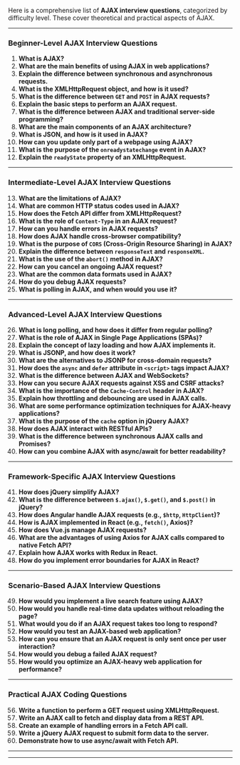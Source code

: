 



Here is a comprehensive list of **AJAX interview questions**, categorized by difficulty level. These cover theoretical and practical aspects of AJAX.

---

### **Beginner-Level AJAX Interview Questions**
1. **What is AJAX?**
2. **What are the main benefits of using AJAX in web applications?**
3. **Explain the difference between synchronous and asynchronous requests.**
4. **What is the XMLHttpRequest object, and how is it used?**
5. **What is the difference between `GET` and `POST` in AJAX requests?**
6. **Explain the basic steps to perform an AJAX request.**
7. **What is the difference between AJAX and traditional server-side programming?**
8. **What are the main components of an AJAX architecture?**
9. **What is JSON, and how is it used in AJAX?**
10. **How can you update only part of a webpage using AJAX?**
11. **What is the purpose of the `onreadystatechange` event in AJAX?**
12. **Explain the `readyState` property of an XMLHttpRequest.**

---

### **Intermediate-Level AJAX Interview Questions**
13. **What are the limitations of AJAX?**
14. **What are common HTTP status codes used in AJAX?**
15. **How does the Fetch API differ from XMLHttpRequest?**
16. **What is the role of `Content-Type` in an AJAX request?**
17. **How can you handle errors in AJAX requests?**
18. **How does AJAX handle cross-browser compatibility?**
19. **What is the purpose of `CORS` (Cross-Origin Resource Sharing) in AJAX?**
20. **Explain the difference between `responseText` and `responseXML`.**
21. **What is the use of the `abort()` method in AJAX?**
22. **How can you cancel an ongoing AJAX request?**
23. **What are the common data formats used in AJAX?**
24. **How do you debug AJAX requests?**
25. **What is polling in AJAX, and when would you use it?**

---

### **Advanced-Level AJAX Interview Questions**
26. **What is long polling, and how does it differ from regular polling?**
27. **What is the role of AJAX in Single Page Applications (SPAs)?**
28. **Explain the concept of lazy loading and how AJAX implements it.**
29. **What is JSONP, and how does it work?**
30. **What are the alternatives to JSONP for cross-domain requests?**
31. **How does the `async` and `defer` attribute in `<script>` tags impact AJAX?**
32. **What is the difference between AJAX and WebSockets?**
33. **How can you secure AJAX requests against XSS and CSRF attacks?**
34. **What is the importance of the `Cache-Control` header in AJAX?**
35. **Explain how throttling and debouncing are used in AJAX calls.**
36. **What are some performance optimization techniques for AJAX-heavy applications?**
37. **What is the purpose of the `cache` option in jQuery AJAX?**
38. **How does AJAX interact with RESTful APIs?**
39. **What is the difference between synchronous AJAX calls and Promises?**
40. **How can you combine AJAX with async/await for better readability?**

---

### **Framework-Specific AJAX Interview Questions**
41. **How does jQuery simplify AJAX?**
42. **What is the difference between `$.ajax()`, `$.get()`, and `$.post()` in jQuery?**
43. **How does Angular handle AJAX requests (e.g., `$http`, `HttpClient`)?**
44. **How is AJAX implemented in React (e.g., `fetch()`, Axios)?**
45. **How does Vue.js manage AJAX requests?**
46. **What are the advantages of using Axios for AJAX calls compared to native Fetch API?**
47. **Explain how AJAX works with Redux in React.**
48. **How do you implement error boundaries for AJAX in React?**

---

### **Scenario-Based AJAX Interview Questions**
49. **How would you implement a live search feature using AJAX?**
50. **How would you handle real-time data updates without reloading the page?**
51. **What would you do if an AJAX request takes too long to respond?**
52. **How would you test an AJAX-based web application?**
53. **How can you ensure that an AJAX request is only sent once per user interaction?**
54. **How would you debug a failed AJAX request?**
55. **How would you optimize an AJAX-heavy web application for performance?**

---

### **Practical AJAX Coding Questions**
56. **Write a function to perform a GET request using XMLHttpRequest.**
57. **Write an AJAX call to fetch and display data from a REST API.**
58. **Create an example of handling errors in a Fetch API call.**
59. **Write a jQuery AJAX request to submit form data to the server.**
60. **Demonstrate how to use async/await with Fetch API.**

---
****


